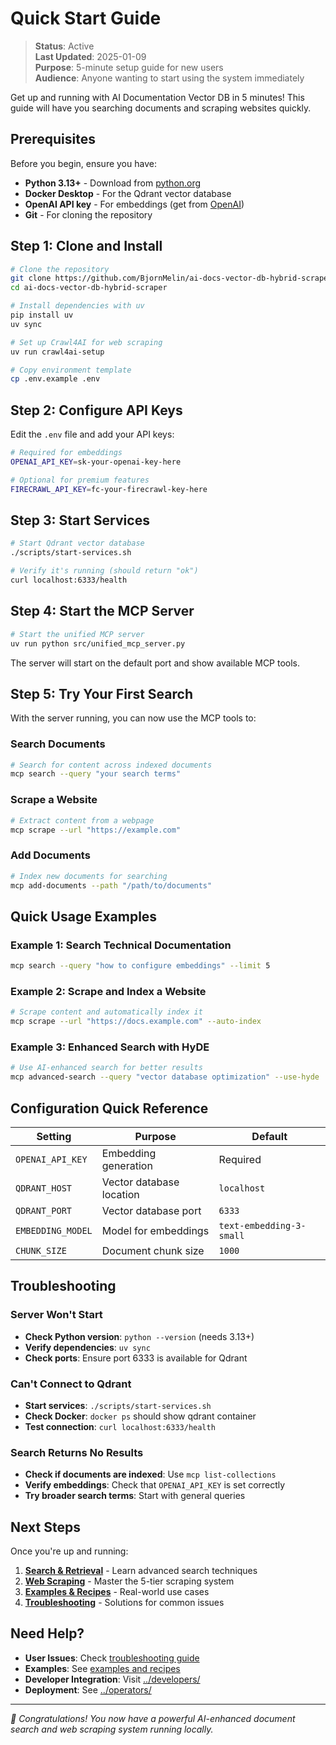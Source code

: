 # Quick Start Guide

> **Status**: Active  
> **Last Updated**: 2025-01-09  
> **Purpose**: 5-minute setup guide for new users  
> **Audience**: Anyone wanting to start using the system immediately

Get up and running with AI Documentation Vector DB in 5 minutes! This guide will have you searching documents and scraping websites quickly.

## Prerequisites

Before you begin, ensure you have:

- **Python 3.13+** - Download from [python.org](https://python.org)
- **Docker Desktop** - For the Qdrant vector database
- **OpenAI API key** - For embeddings (get from [OpenAI](https://platform.openai.com/api-keys))
- **Git** - For cloning the repository

## Step 1: Clone and Install

```bash
# Clone the repository
git clone https://github.com/BjornMelin/ai-docs-vector-db-hybrid-scraper.git
cd ai-docs-vector-db-hybrid-scraper

# Install dependencies with uv
pip install uv
uv sync

# Set up Crawl4AI for web scraping
uv run crawl4ai-setup

# Copy environment template
cp .env.example .env
```

## Step 2: Configure API Keys

Edit the `.env` file and add your API keys:

```bash
# Required for embeddings
OPENAI_API_KEY=sk-your-openai-key-here

# Optional for premium features
FIRECRAWL_API_KEY=fc-your-firecrawl-key-here
```

## Step 3: Start Services

```bash
# Start Qdrant vector database
./scripts/start-services.sh

# Verify it's running (should return "ok")
curl localhost:6333/health
```

## Step 4: Start the MCP Server

```bash
# Start the unified MCP server
uv run python src/unified_mcp_server.py
```

The server will start on the default port and show available MCP tools.

## Step 5: Try Your First Search

With the server running, you can now use the MCP tools to:

### Search Documents

```bash
# Search for content across indexed documents
mcp search --query "your search terms"
```

### Scrape a Website

```bash
# Extract content from a webpage
mcp scrape --url "https://example.com"
```

### Add Documents

```bash
# Index new documents for searching
mcp add-documents --path "/path/to/documents"
```

## Quick Usage Examples

### Example 1: Search Technical Documentation

```bash
mcp search --query "how to configure embeddings" --limit 5
```

### Example 2: Scrape and Index a Website

```bash
# Scrape content and automatically index it
mcp scrape --url "https://docs.example.com" --auto-index
```

### Example 3: Enhanced Search with HyDE

```bash
# Use AI-enhanced search for better results
mcp advanced-search --query "vector database optimization" --use-hyde
```

## Configuration Quick Reference

| Setting | Purpose | Default |
|---------|---------|---------|
| `OPENAI_API_KEY` | Embedding generation | Required |
| `QDRANT_HOST` | Vector database location | `localhost` |
| `QDRANT_PORT` | Vector database port | `6333` |
| `EMBEDDING_MODEL` | Model for embeddings | `text-embedding-3-small` |
| `CHUNK_SIZE` | Document chunk size | `1000` |

## Troubleshooting

### Server Won't Start

- **Check Python version**: `python --version` (needs 3.13+)
- **Verify dependencies**: `uv sync`
- **Check ports**: Ensure port 6333 is available for Qdrant

### Can't Connect to Qdrant

- **Start services**: `./scripts/start-services.sh`
- **Check Docker**: `docker ps` should show qdrant container
- **Test connection**: `curl localhost:6333/health`

### Search Returns No Results

- **Check if documents are indexed**: Use `mcp list-collections`
- **Verify embeddings**: Check that `OPENAI_API_KEY` is set correctly
- **Try broader search terms**: Start with general queries

## Next Steps

Once you're up and running:

1. **[Search & Retrieval](./search-and-retrieval.md)** - Learn advanced search techniques
2. **[Web Scraping](./web-scraping.md)** - Master the 5-tier scraping system  
3. **[Examples & Recipes](./examples-and-recipes.md)** - Real-world use cases
4. **[Troubleshooting](./troubleshooting.md)** - Solutions for common issues

## Need Help?

- **User Issues**: Check [troubleshooting guide](./troubleshooting.md)
- **Examples**: See [examples and recipes](./examples-and-recipes.md)
- **Developer Integration**: Visit [../developers/](../developers/README.md)
- **Deployment**: See [../operators/](../operators/README.md)

---

*🎉 Congratulations! You now have a powerful AI-enhanced document search and web scraping system running locally.*
